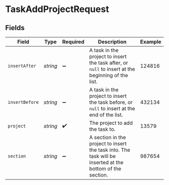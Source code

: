 # TaskAddProjectRequest


## Fields

| Field                                                                                                     | Type                                                                                                      | Required                                                                                                  | Description                                                                                               | Example                                                                                                   |
| --------------------------------------------------------------------------------------------------------- | --------------------------------------------------------------------------------------------------------- | --------------------------------------------------------------------------------------------------------- | --------------------------------------------------------------------------------------------------------- | --------------------------------------------------------------------------------------------------------- |
| `insertAfter`                                                                                             | *string*                                                                                                  | :heavy_minus_sign:                                                                                        | A task in the project to insert the task after, or `null` to insert at the beginning of the list.         | 124816                                                                                                    |
| `insertBefore`                                                                                            | *string*                                                                                                  | :heavy_minus_sign:                                                                                        | A task in the project to insert the task before, or `null` to insert at the end of the list.              | 432134                                                                                                    |
| `project`                                                                                                 | *string*                                                                                                  | :heavy_check_mark:                                                                                        | The project to add the task to.                                                                           | 13579                                                                                                     |
| `section`                                                                                                 | *string*                                                                                                  | :heavy_minus_sign:                                                                                        | A section in the project to insert the task into. The task will be inserted at the bottom of the section. | 987654                                                                                                    |
